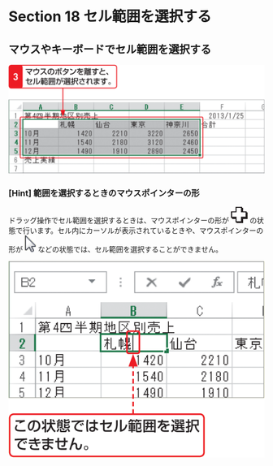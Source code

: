 # Section 18 セル範囲を選択する

## マウスやキーボードでセル範囲を選択する

![](004.png)

### [Hint] 範囲を選択するときのマウスポインターの形

ドラッグ操作でセル範囲を選択するときは、マウスポインターの形が ![](icon_pointer1.png) の状態で行います。セル内にカーソルが表示されているときや、マウスポインターの形が ![](icon_pointer2.png) などの状態では、セル範囲を選択することができません。

![hint](003.png)
